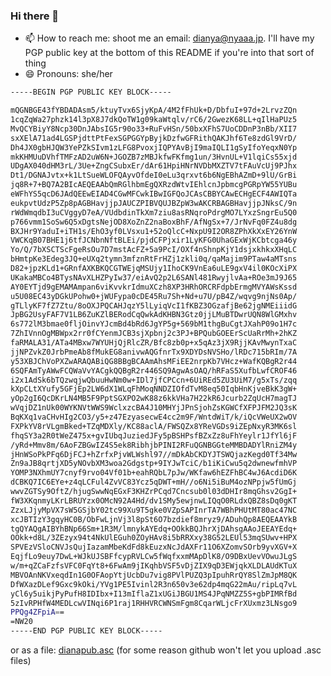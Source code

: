 ### Hi there 👋

<!--
**dianyaa/dianyaa** is a ✨ _special_ ✨ repository because its `README.md` (this file) appears on your GitHub profile.

Here are some ideas to get you started:

- 🔭 I’m currently working on ...
- 🌱 I’m currently learning ...
- 👯 I’m looking to collaborate on ...
- 🤔 I’m looking for help with ...
- 💬 Ask me about ...
- 📫 How to reach me: ...
- 😄 Pronouns: ...
- ⚡ Fun fact: ...
-->

- 📫 How to reach me: shoot me an email: dianya@nyaaa.jp. I'll have my PGP public key at the bottom of this README if you're into that sort of thing
- 😄 Pronouns: she/her

```sh
-----BEGIN PGP PUBLIC KEY BLOCK-----

mQGNBGE43fYBDADAsm5/ktuyTvx6SjyKpA/4M2fFhUk+D/DbfuI+97d+2LrvzZQn
1cqZqWa27phzk14l3pX8J7dkQoTW1g09kaWtqlv/rC6/2GwezK68LL+qIlHaPUz5
MvQCYBiyY8Ncp30DnJAbsIG5r90o33+RuFvHSn/50bxXFhS7UoCDDnP3nBb/XII7
sxXElA71ad4LGSPjdttPtFexSGPGGYpByjkDzfwGFRithQAKJhf6Te8zdGl9VrD/
Dh4JX0gbHJQW3YePZkSIvm1zLFG8PvoxjIQPYAvBjI9maIQLI1gSyIfoYeqxN0Yp
mkKHMUuDVhfTMFzAD2uW6N+JGOZB7zMBJkfwFKfmg1un/3HvnUL+V1lqiCs55xjd
UDgAX040dHM3rL/3Ue+ZngCSubxEr/dAr61HpiHNrNVDbMXZTV7tFAuVcUj9PJhx
Dt1/DGNAJvtx+k1LtSueWLOFQAyvOfdeI0eLu3qrxvt6b6NgEBhAZmD+9lU/GrBi
jq8R+7+BQ7A2BIcAEQEAAbQmRGlhbmEgQXRzdWtvIEhlcnJpbmcgPGRpYW55YUBu
eWFhYS5qcD6JAdQEEwEIAD4CGwMFCwkIBwIGFQoJCAsCBBYCAwECHgECF4AWIQTa
eukpvtUdzP5Zp8pAGBHavjjpJAUCZPIBVQUJBZpW3wAKCRBAGBHavjjpJNksC/9n
rWdWmqdbI3uCVggyD7eA/VUdbdinTkXm7ziu8asRNqroPdrgMO7LYxzSngrEu5Q0
p766vmm1SoSw6Q5xDgtsNejOD8XoZnZ2naBoxBhF/AfNgSx+7/JrNvFq0FZ4u8dg
BXJHr9YaduI+iTH1s/EhO3yf0LVsxu1+52oQlcC+NxpU9I2OR8ZPhXkXxEY26YnW
VWCKqB07BHE1j6tfJCNbnNftBLEi/pjdCFPjxir1LyKFG0UhaGExWjKCbtcga46y
Yo/Q/7bXSCTScFgeRsOu7D7mstAcFZ+5a9PcI/OXf4nShnpKjY1dsjxkhkxXHqLC
bHmtpKe3Edeg3JQ+eUXq2tymn3mfznRtFrHZj1zkli0q/qaMajim9PTaw4aMTsns
D82+jpzKLd1+GRnfAXKBKQCGTWEjqMSUjy1IhoCK9VnEa6uLE9gxV4il0KOcXiPX
UKakaMBCo4BTysNAvXLHZPyIw37/eiAvQ2p2L6SANl481RwyjlvAa+ROe3mJ9J65
AY0EYTjd9gEMAMAmpan6viKvvkrIdmuXCzh8XP3HRhORCRFdpbErmgMVYAWsKssd
u5U08EC43yDGkUPohw0+jWUFypa0cDE45Ru7Sh+Nd+u7U/pB4Z/wqvg9njNs0Ap/
gTLlyKF7fZ7Ztu/8oOXJPQCAHJqzY5lLyiqVcI1fKBZ3OGzafjBe62jgNMEiiidG
JpBG2UsyFAF7V1LB6ZuKZlBERodCqQwkAdKHBN3Gtz0jjLMuBTDwrUQN8WlGMxhv
6s772lM3bmae0fljOinvYJcmBd4bRd6JgYP5g+569bM1thgBuCgtJXahP09o1H7c
7ZhIVnnOgMBWpx2rr0fCYenmJCB3sjXpbnj2c3PJ+BPQubGOEErScUaRrMh+2hKZ
faRMALA31/ATa4MBxw7WYUHjQjRlcZR/Bfc8zb0p+x5qAz3jX9RjjKAvMwynTxaC
jjNPZvkZ0JrbPmeAb8fMukEG8anivwAQGfnrTx9XDYDsNVSHo/lRDc715bRIm/7A
y53XBJChVoPXZwARAQABiQG8BBgBCAAmAhsMFiEE2nrpKb7VHcz+WafKQBgR2r44
6SQFAmTyAWwFCQWaVvYACgkQQBgR2r446SQ9AgwAsOAQ/hRFaS5XufbLwfCROF46
i2x1AdSk6bTQzwqjwQbuuHwNm0w+IDl7jfCPCcn+6UiREd5ZU3UiM7/g5xTs/zqq
kXpCLtXYufy5GFjEp2LW6dX1WLqFhMoqNNDZIOfdTvM8eq50IqbHnKjveBkK3gW+
yOp2gI6QcDKrLN4MB5F9PptSGXPO2wK88z6kkVHa7H22kR6Jcurb2ZqUcH7magTJ
wVqjDZ1nUk00WYKNVtWWS9WclxzcBA4J10MHYjJPnSjohZsKGWCfXFPJFM2JQ3sK
BqKXq1vaCHvHIg2CO3/y5+z47EzyasecwE4cc2m9F/WntdWiT/k/iQcVWeUX2wOV
FXPkYV8rVLgmBked+TZqMDXly/KC88aclA/FWSQZx8YReVGDs9iZEpNxyR3MK6sl
fhqSY3a2R0tWeZ475x+gvIUbqJuziedJFy5pBSHPsfBZxZz8uFhYeylr1JfYl6jF
/yRd+Mmv8m/6AoFZBGwIZ4S5ek8RibhjbPINI2RFuQGNBGGteMMBDADYlRniZM4y
jHnWSoPkPFq6DjFCJ+hZrfxPjvWLWshl97//mDkAbCKDYJTSWQjazKegd0Tf34Mw
Zn9aJB8qrtjXD5yNOvbXM3woa2Gdgstp+9IYJwTciC/b1iKiCwu5q2dwnewfmhVP
YOMP3NXhmUY7cnyf9rvo04Vf01b+eahRQbL7pJw/WKfaw6hEZFhBC4wJ6AcdiD6K
dCBKQ7IC6EYe+z4qLCFul4ZvVC83Ycz5qDWT+mH//o6Ni5iBuM4ozNPpjw5fUmGj
wwvZGTSy9OftZ/hjugSwwNqEGxF3KHZrPCqd7Cncsub0l03dDHIr8mqGhsv2GgI+
fW3XKqnmyLKrLBRUYzx0OMcN92A4Hd/dv1SMy5ewjnwLIQqO0RLdxQBZ8sDq0gKT
ZzxLJjyMpVX7sW5GSjbY02tc99Xu9T5gke0VZpSAPInrTA7WBhPHUtMT80ac47NC
xcJBTIzY3gqyHC0B/ObFwLjnVj3l8pSt6O7bzdief8mryz9/ADuhQp8AEQEAAYkB
tgQYAQgAIBYhBNp66Sm+1R3M/lmnykAYEdq+OOkkBQJhrXjDAhsgAAoJEEAYEdq+
OOkk+d8L/3ZEzyx94t4NkUlEGuh0ZOyHAv8i5bRRXxy38G52LEUl53mqSUwv+HPX
SPVEzVSloCNVJsQujIazamMbeKdFd8kEuzxNcJdAXFr11O6XZomvSOrb9yvXGV+X
EqjfLo9euy7DwL+WJkUJSBFfcypRVLCw5fWqfxxmMApDlK8/O9DBxUevVOwuJLgS
w/m+qZCaFzfsVFC0FqYt8+6FwAm9jIKqhbVSF5vDjZIX9qD3EWjqkXLDLAUdKTuX
MBVOAnNKVxeqdIn1G0OFAopYtjUcbDu7vig8PVlPUZQ3pIpuhRrQY8SlZmJpM8QK
DfWXazDLef9Gxc9kOki/YVg1PE5Ivinl2R3n650v3e62dp4mqG22mAu/ripLq7vL
yCl6y5uikjPyPufH8IDIbx+I13mIflaZ1xUGiJBGU1MS4JPqNMZZ5S+gbPIMRfBd
5zIvRPHfW4MEDLcwVINqi6P1raj1RHHVRCWNSmFgm8CqarWLjcFrXUxmz3LNsgo9
PPQg4ZFpiA==
=NW20
-----END PGP PUBLIC KEY BLOCK-----
```
or as a file: [dianapub.asc](https://github.com/dianyaa/dianyaa/files/7131464/dianapub.asc.txt) (for some reason github won't let you upload .asc files)


